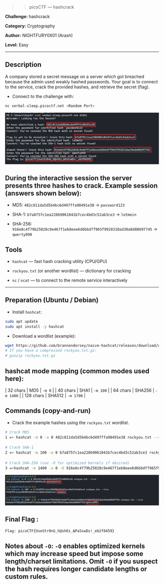 >> picoCTF — hashcrack 

**Challenge:** hashcrack   

**Category:** Cryptography

**Author:** NIGHTFURY0X01 (Arash)

**Level:** Easy

--- 

## Description
A company stored a secret message on a server which got breached because the admin used weakly hashed passwords. Your goal is to connect to the service, crack the provided hashes, and retrieve the secret (flag).

+ Connect to the challenge with:

```bash
nc verbal-sleep.picoctf.net <Random Port>
```

![step1](image/1.png)

## During the interactive session the server presents three hashes to crack. Example session (answers shown below):

- MD5: `482c811da5d5b4bc6d497ffa98491e38` → `password123`  

- SHA-1: `b7a875fc1ea228b9061041b7cec4bd3c52ab3ce3` → `letmein`  

- SHA-256: `916e8c4f79b25028c9e467f1eb8eee6d6bbdff965f9928310ad30a8d88697745` → `qwerty098`

## Tools
- `hashcat` — fast hash cracking utility (CPU/GPU)

- `rockyou.txt` (or another wordlist) — dictionary for cracking

- `nc` / `ncat` — to connect to the remote service interactively

---

## Preparation (Ubuntu / Debian)

+ Install `hashcat`:
```bash
sudo apt update
sudo apt install -y hashcat
```
+ Download a wordlist (example):
```bash
wget https://github.com/brannondorsey/naive-hashcat/releases/download/data/rockyou.txt
# If you have a compressed rockyou.txt.gz:
# gunzip rockyou.txt.gz
```

## hashcat mode mapping (common modes used here):
| 32 chars | MD5 | `-m 0` |
| 40 chars | SHA1 | `-m 100` |
| 64 chars | SHA256 | `-m 1400` |
| 128 chars | SHA512 | `-m 1700` |

## Commands (copy-and-run) 
+ Crack the example hashes using the `rockyou.txt` wordlist.

```bash
# Crack MD5
1 => hashcat -m 0 -a 0 482c811da5d5b4bc6d497ffa98491e38 rockyou.txt --show

# Crack SHA-1
2 => hashcat -m 100 -a 0 b7a875fc1ea228b9061041b7cec4bd3c52ab3ce3 rockyou.txt --show

# Crack SHA-256 (use -O for optimized kernels if desired)
3 =>hashcat -m 1400 -a 0 -O 916e8c4f79b25028c9e467f1eb8eee6d6bbdff965f9928310ad30a8d88697745 rockyou.txt --show
```
![step2](image/2.png)

## Final Flag :
```bash
Flag: picoCTF{UseStr0nG_h@shEs_&PaSswDs!_eb2f8459}
```

## Notes about `-O`: `-O` enables optimized kernels which may increase speed but impose some length/charset limitations. Omit `-O` if you suspect the hash requires longer candidate lengths or custom rules.

